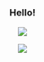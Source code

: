 <h3 align="center">Hello!</h3>

<p align="center"> 
<img  src="https://github-readme-stats.vercel.app/api?username=notshanxx&theme=tokyonight&show_icons=true&custom_title=My%20Github%20Stat"/>
</p>

<p align="center">
<img src="https://github-readme-stats.vercel.app/api/top-langs/?username=notshanxx&theme=tokyonight&layout=compact" />
</p>
